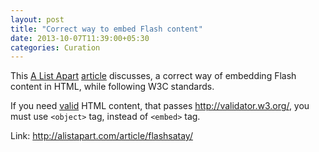 ```yaml
---
layout: post
title: "Correct way to embed Flash content"
date: 2013-10-07T11:39:00+05:30
categories: Curation
---
```


This <a href="http://alistapart.com/">A List Apart</a> <a href="http://alistapart.com/article/flashsatay/">article</a> discusses, a correct way of embedding Flash content in HTML, while following W3C standards.

If you need <a href="http://validator.w3.org/docs/help.html">valid</a> HTML content, that passes <a href="http://validator.w3.org/">http://validator.w3.org/</a>, you must use <code>&lt;object&gt;</code> tag, instead of <code>&lt;embed&gt;</code> tag.

Link: <a href="http://alistapart.com/article/flashsatay/">http://alistapart.com/article/flashsatay/</a>
